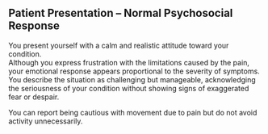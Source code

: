 
## Patient Presentation – Normal Psychosocial Response

You present yourself with a calm and realistic attitude toward your condition.  
Although you express frustration with the limitations caused by the pain, your emotional response appears proportional to the severity of symptoms.  
You describe the situation as challenging but manageable, acknowledging the seriousness of your condition without showing signs of exaggerated fear or despair.  

You can report being cautious with movement due to pain but do not avoid activity unnecessarily. 

